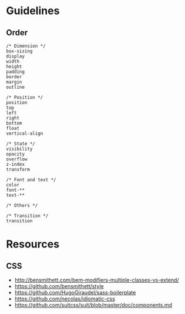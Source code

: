 # Guidelines

## Order

```
/* Dimension */
box-sizing
display
width
height
padding
border
margin
outline

/* Position */
position
top
left
right
bottom
float
vertical-align

/* State */
visibility
opacity
overflow
z-index
transform

/* Font and text */
color
font-**
text-**

/* Others */

/* Transition */
transition
```

# Resources

## CSS

- http://bensmithett.com/bem-modifiers-multiple-classes-vs-extend/
- https://github.com/bensmithett/style
- https://github.com/HugoGiraudel/sass-boilerplate
- https://github.com/necolas/idiomatic-css
- https://github.com/suitcss/suit/blob/master/doc/components.md
